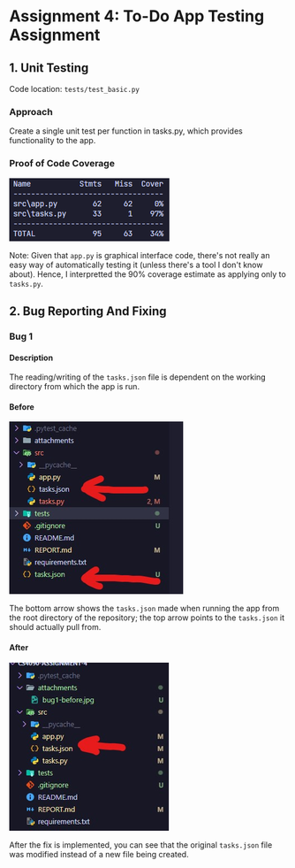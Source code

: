 # Assignment 4: To-Do App Testing Assignment

## 1. Unit Testing

Code location: `tests/test_basic.py`

### Approach

Create a single unit test per function in tasks.py, which provides functionality to the app.

### Proof of Code Coverage

![code coverage](./attachments/code-coverage.png)

Note: Given that `app.py` is graphical interface code, there's not really an easy way of automatically testing it (unless there's a tool I don't know about). Hence, I interpretted the 90% coverage estimate as applying only to `tasks.py`.

## 2. Bug Reporting And Fixing

### Bug 1

#### Description

The reading/writing of the `tasks.json` file is dependent on the working directory from which the app is run.

#### Before

![proof of bug 1](./attachments/bug1-before.jpg)

The bottom arrow shows the `tasks.json` made when running the app from the root directory of the repository; the top arrow points to the `tasks.json` it should actually pull from.

#### After

![proof of bug 1](./attachments/bug1-after.jpg)

After the fix is implemented, you can see that the original `tasks.json` file was modified instead of a new file being created.
